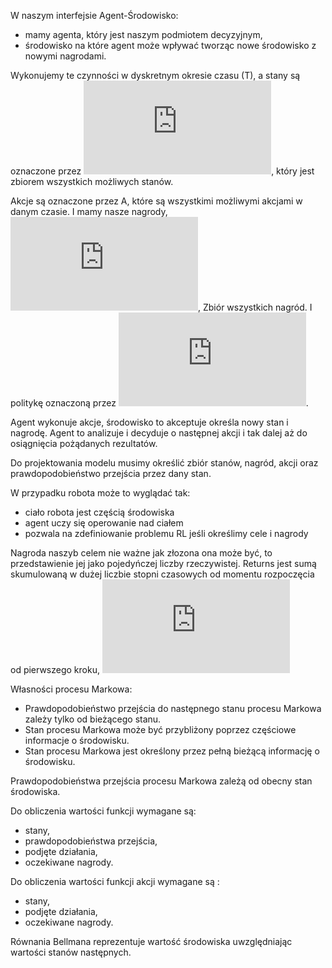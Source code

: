 W naszym interfejsie Agent-Środowisko:
  * mamy agenta, który jest naszym podmiotem decyzyjnym,
  * środowisko na które agent może wpływać tworząc nowe środowisko z nowymi nagrodami.

Wykonujemy te czynności w dyskretnym okresie czasu (T),
a stany są oznaczone przez ![SsubT]( http://latex.codecogs.com/png.latex?S_%7BT%7D),
który jest zbiorem wszystkich możliwych stanów.

Akcje są oznaczone przez A, które są wszystkimi możliwymi akcjami w danym czasie.
I mamy nasze nagrody, ![RsubT]( http://latex.codecogs.com/png.latex?R_%7BT%7D), Zbiór wszystkich nagród.
I politykę oznaczoną przez ![pi]( http://latex.codecogs.com/png.latex?%5Cpi).

Agent wykonuje akcje, środowisko to akceptuje określa nowy stan i nagrodę. Agent to analizuje i decyduje o następnej akcji i tak dalej aż do osiągnięcia pożądanych rezultatów.


Do projektowania modelu musimy określić zbiór stanów, nagród, akcji oraz prawdopodobieństwo przejścia przez dany stan.

W przypadku robota może to wyglądać tak:
- ciało robota jest częścią środowiska
- agent uczy się operowanie nad ciałem 
- pozwala na zdefiniowanie problemu RL jeśli określimy cele i nagrody

Nagroda naszyb celem nie ważne jak złozona ona może być, to przedstawienie jej jako pojedyńczej liczby rzeczywistej.
Returns jest sumą skumulowaną w dużej liczbie stopni czasowych od momentu rozpoczęcia od pierwszego kroku, ![returns](http://latex.codecogs.com/png.latex?G_%7Bt%7D%20%3D%20R_%7Bt&plus;1%7D&plus;R_%7Bt&plus;2%7D&plus;%20...%20&plus;%20R_%7BT%7D)

Własności procesu Markowa:
 * Prawdopodobieństwo przejścia do następnego stanu procesu Markowa zależy tylko od bieżącego stanu.
 * Stan procesu Markowa może być przybliżony poprzez częściowe informacje o środowisku.
 * Stan procesu Markowa jest określony przez pełną bieżącą informację o środowisku.
 
 Prawdopodobieństwa przejścia procesu Markowa zależą od obecny stan środowiska.

Do obliczenia wartości funkcji wymagane są:
 * stany,
 * prawdopodobieństwa przejścia, 
 * podjęte działania,
 * oczekiwane nagrody.
 
Do obliczenia wartości funkcji akcji wymagane są :
 * stany, 
 * podjęte działania,
 * oczekiwane nagrody.
 
 Równania Bellmana reprezentuje wartość środowiska uwzględniając wartości stanów następnych.
 
